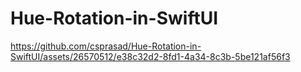 # Hue-Rotation-in-SwiftUI


https://github.com/csprasad/Hue-Rotation-in-SwiftUI/assets/26570512/e38c32d2-8fd1-4a34-8c3b-5be121af56f3

